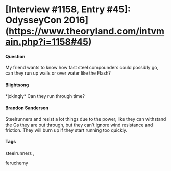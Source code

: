 # [Interview #1158, Entry #45]: OdysseyCon 2016](https://www.theoryland.com/intvmain.php?i=1158#45)

#### Question

My friend wants to know how fast steel compounders could possibly go, can they run up walls or over water like the Flash?

#### Blightsong

\*jokingly\* Can they run through time?

#### Brandon Sanderson

Steelrunners and resist a lot things due to the power, like they can withstand the Gs they are out through, but they can't ignore wind resistance and friction. They will burn up if they start running too quickly.

#### Tags

steelrunners
,

feruchemy

